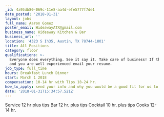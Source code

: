 ```yaml
---
_id: 4a95db80-069c-11e8-aa4d-efe5777f7de1
date_posted: '2018-01-31'
layout: jobs
full_name: Aaron Gomez
poster_email: HideawayATX@gmail.com
business_name: Hideaway Kitchen & Bar
business_url: ''
location: '4323 S Ih35, Austin, TX 78744-1801'
title: All Positions
category: floor
qualifications: >-
  Everyone does everything. See it say it. Take care of business! If this is you
  and you are well experienced email your resume.
job_type: full_time
hours: Breakfast Lunch Dinner
start: March 1 2018
compensation: 10-14 hr with Tips 18-24 hr.
how_to_apply: send your info and why you would be a good fit for us to HideawayATX@gmail.com
date: '2018-01-31T15:34:57.521Z'
---
```

Service 12 hr plus tips
Bar 12 hr. plus tips
Cocktail 10 hr. plus tips
Cooks 12-14 hr.
